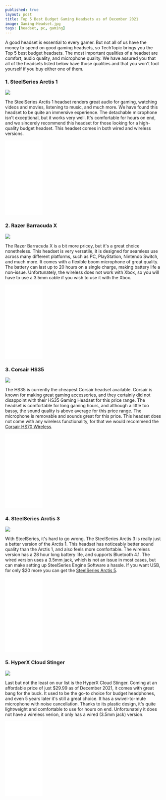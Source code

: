 ```yaml
---
published: true
layout: post
title: Top 5 Best Budget Gaming Headsets as of December 2021
image: Gaming-Headset.jpg
tags: [headset, pc, gaming]
---
```


A good headset is essential to every gamer. But not all of us have the money to spend on good gaming headsets, so TechTopic brings you the Top 5 best budget headsets. The most important qualities of a headset are comfort, audio quality, and microphone quality. We have assured you that all of the headsets listed below have those qualities and that you won't fool yourself if you buy either one of them.

### 1. SteelSeries Arctis 1 

<img src="/assets/images/SteelSeries-Arctis-1.jpg" class="postimg">

The SteelSeries Arctis 1 headset renders great audio for gaming, watching videos and movies, listening to music, and much more. We have found this headset to be quite an immersive experience. The detachable microphone isn't exceptional, but it works very well. It's comfortable for hours on end, and we sincerely recommend this headset for those looking for a high-quality budget headset. This headset comes in both wired and wireless versions.

<iframe style="width:120px;height:240px;" marginwidth="0" marginheight="0" scrolling="no" frameborder="0" src="//ws-na.amazon-adsystem.com/widgets/q?ServiceVersion=20070822&OneJS=1&Operation=GetAdHtml&MarketPlace=US&source=ss&ref=as_ss_li_til&ad_type=product_link&tracking_id=techtopic05-20&language=en_US&marketplace=amazon&region=US&placement=B07S9886QV&asins=B07S9886QV&linkId=07dc47fc6819864681c24f2544b22736&show_border=true&link_opens_in_new_window=true"></iframe>

### 2. Razer Barracuda X

<img src="/assets/images/Razer-Barracuda-X.jpg" class="postimg">

The Razer Barracuda X is a bit more pricey, but it's a great choice nonetheless. This headset is very versatile, it is designed for seamless use across many different platforms, such as PC, PlayStation, Nintendo Switch, and much more. It comes with a flexible boom microphone of great quality. The battery can last up to 20 hours on a single charge, making battery life a non-issue. Unfortunately, the wireless does not work with Xbox, so you will have to use a 3.5mm cable if you wish to use it with the Xbox.

<iframe style="width:120px;height:240px;" marginwidth="0" marginheight="0" scrolling="no" frameborder="0" src="//ws-na.amazon-adsystem.com/widgets/q?ServiceVersion=20070822&OneJS=1&Operation=GetAdHtml&MarketPlace=US&source=ss&ref=as_ss_li_til&ad_type=product_link&tracking_id=techtopic05-20&language=en_US&marketplace=amazon&region=US&placement=B096N6Q51N&asins=B096N6Q51N&linkId=39672bf930940cd5e2d63eeeb8776405&show_border=true&link_opens_in_new_window=true"></iframe>

### 3. Corsair HS35

<img src="/assets/images/Corsair-HS35.jpg" class="postimg">

The HS35 is currently the cheapest Corsair headset available. Corsair is known for making great gaming accessories, and they certainly did not disappoint with their HS35 Gaming Headset for this price range. The headset is comfortable for long gaming hours, and although a little too bassy, the sound quality is above average for this price range. The microphone is removable and sounds great for this price. This headset does not come with any wireless functionality, for that we would recommend the [Corsair HS70 Wireless](https://www.amazon.com/Corsair-HS70-Wireless-Gaming-Headset/dp/B07X9W721J).

<iframe style="width:120px;height:240px;" marginwidth="0" marginheight="0" scrolling="no" frameborder="0" src="//ws-na.amazon-adsystem.com/widgets/q?ServiceVersion=20070822&OneJS=1&Operation=GetAdHtml&MarketPlace=US&source=ss&ref=as_ss_li_til&ad_type=product_link&tracking_id=techtopic05-20&language=en_US&marketplace=amazon&region=US&placement=B07QX99XJJ&asins=B07QX99XJJ&linkId=18d317434b12481f78c6738a9182664e&show_border=true&link_opens_in_new_window=true"></iframe>

### 4. SteelSeries Arctis 3

<img src="/assets/images/SteelSeries-Arctis-3.jpg" class="postimg">

With SteelSeries, it's hard to go wrong. The SteelSeries Arctis 3 is really just a better version of the Arctis 1. This headset has noticeably better sound quality than the Arctis 1, and also feels more comfortable. The wireless version has a 28 hour long battery life, and supports Bluetooth 4.1. The wired version uses a 3.5mm jack, which is not an issue in most cases, but can make setting up SteelSeries Engine Software a hassle. If you want USB, for only $20 more you can get the [SteelSeries Arctis 5](https://www.amazon.com/dp/B07FZQJ8PY).

<iframe style="width:120px;height:240px;" marginwidth="0" marginheight="0" scrolling="no" frameborder="0" src="//ws-na.amazon-adsystem.com/widgets/q?ServiceVersion=20070822&OneJS=1&Operation=GetAdHtml&MarketPlace=US&source=ss&ref=as_ss_li_til&ad_type=product_link&tracking_id=techtopic05-20&language=en_US&marketplace=amazon&region=US&placement=B07G12Z1HR&asins=B07G12Z1HR&linkId=a4615b537265bc6a403e085acc51c928&show_border=true&link_opens_in_new_window=true"></iframe>

### 5. HyperX Cloud Stinger 

<img src="/assets/images/HyperX-Cloud-Stinger.jpg" class="postimg">

Last but not the least on our list is the HyperX Cloud Stinger. Coming at an affordable price of just $29.99 as of December 2021, it comes with great bang for the buck. It used to be the go-to choice for budget headphones, and even 5 years later it's still a great choice. It has a swivel-to-mute microphone with noise cancellation. Thanks to its plastic design, it's quite lightweight and comfortable to use for hours on end. Unfortunately it does not have a wireless verion, it only has a wired (3.5mm jack) version.

<iframe style="width:120px;height:240px;" marginwidth="0" marginheight="0" scrolling="no" frameborder="0" src="//ws-na.amazon-adsystem.com/widgets/q?ServiceVersion=20070822&OneJS=1&Operation=GetAdHtml&MarketPlace=US&source=ss&ref=as_ss_li_til&ad_type=product_link&tracking_id=techtopic05-20&language=en_US&marketplace=amazon&region=US&placement=B01L2ZRYVE&asins=B01L2ZRYVE&linkId=d22acb632b8515144633b91613853774&show_border=true&link_opens_in_new_window=true"></iframe>
